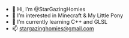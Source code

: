 - 👋 Hi, I’m @StarGazingHomies
- 👀 I’m interested in Minecraft & My Little Pony
- 🌱 I’m currently learning C++ and GLSL
- 📫 stargazinghomies@gmail.com

<!---
StarGazingHomies/StarGazingHomies is a ✨ special ✨ repository because its `README.md` (this file) appears on your GitHub profile.
You can click the Preview link to take a look at your changes.
--->
